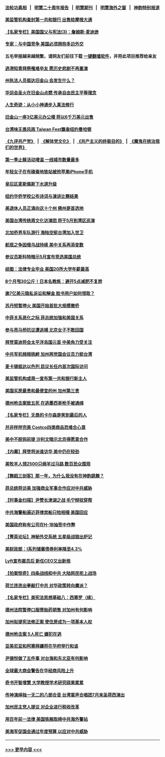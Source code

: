#### [法轮功真相](https://github.com/gfw-breaker/truth/blob/master/README.md?t=0) &nbsp;&nbsp;|&nbsp;&nbsp; [明慧二十周年报告](https://github.com/gfw-breaker/mh-reports/blob/master/README.md?t=0) &nbsp;&nbsp;|&nbsp;&nbsp;[明慧期刊](https://github.com/gfw-breaker/mh-qikan) &nbsp;&nbsp;|&nbsp;&nbsp; [明慧海外之窗](https://github.com/gfw-breaker/mh-news/blob/master/README.md?t=0) &nbsp;&nbsp;|&nbsp;&nbsp; [神韵特别报道](https://github.com/gfw-breaker/mh-news/blob/master/shenyun.md?t=0)
#### [美监管机构查封第一共和银行 出售给摩根大通](../pages/nsc412/n13985805.md?t=05020043) 
#### [【名家专栏】美国国父与宪法(3)：詹姆斯‧麦迪逊](../pages/nsc412/n13980556.md?t=05020043) 
#### [专家：与中国竞争 美国必须拥抱多边外交](../pages/nsc412/n13985644.md?t=05020043) 
#### 五毛举报越来越频繁，请网友们前往下载 [一键翻墙软件](https://github.com/gfw-breaker/ssr-accounts)，并将此项目推荐给亲友
#### [逃港知青拜祭罹难卒友 愿历史悲剧不再重演](../pages/nsc412/n13985618.md?t=05020043) 
#### [州执法人员抵达旧金山 会发生什么？](../pages/nsc412/n13985648.md?t=05020043) 
#### [华运会圣火在旧金山点燃 传承自由民主平等理念](../pages/nsc412/n13985638.md?t=05020043) 
#### [人生奇迹：从小小神通步入真法修行](../pages/nsc412/n13985628.md?t=05020043) 
#### [旧金山一座3亿美元办公楼 将以6千万美元出售](../pages/nsc412/n13985615.md?t=05020043) 
#### [台湾味无畏风雨 Taiwan Fest飘香纽约曼哈顿](../pages/nsc412/n13984784.md?t=05020043) 
#### [《九评共产党》](https://github.com/begood0513/9ping.md/blob/master/README.md) &nbsp;|&nbsp; [《解体党文化》](../../../../jtdwh.md/blob/master/README.md)  &nbsp;|&nbsp; [《共产主义的终极目的》](../../../../gczydzjmd.md/blob/master/README.md) &nbsp;|&nbsp; [《魔鬼在统治我们的世界》](../../../../mgztzwmdsj.md/blob/master/README.md) 
#### [第一季止赎活动增温 一线城市数量最多](../pages/nsc412/n13985552.md?t=05020043) 
#### [年轻女子在布碌崙地铁站被抢苹果iPhone手机](../pages/nsc412/n13985588.md?t=05020043) 
#### [皇后区麦斯佩斯下水道升级](../pages/nsc412/n13985590.md?t=05020043) 
#### [纽约华侨学校公布诗词与演讲比赛结果](../pages/nsc412/n13985591.md?t=05020043) 
#### [美退休人员正涌向这十个州 佛州是首选地](../pages/nsc412/n13985522.md?t=05020043) 
#### [美国台湾传统周文化访演团   将于5月到湾区巡演](../pages/nsc412/n13985562.md?t=05020043) 
#### [北加侨界车队游行 海陆空挺台湾加入世卫](../pages/nsc412/n13985513.md?t=05020043) 
#### [航班之争因俄乌战持续 美中关系再添变数](../pages/nsc412/n13985463.md?t=05020043) 
#### [参议员斯科特暗示5月宣布竞选美国总统](../pages/nsc412/n13985444.md?t=05020043) 
#### [组图：法律专业毕业 美国20所大学年薪最高](../pages/nsc412/n13985352.md?t=05020043) 
#### [8个月甩30公斤！日本名教练：避开5点减肥不复胖](../pages/nsc412/n13984676.md?t=05020043) 
#### [逾7亿美元隐私诉讼和解金 脸书用户如何领取？](../pages/nsc412/n13985362.md?t=05020043) 
#### [苏丹短暂停火 美国开始首批大规模撤侨](../pages/nsc412/n13985394.md?t=05020043) 
#### [中菲关系恶化之际 菲总统加强和美国关系](../pages/nsc412/n13985389.md?t=05020043) 
#### [参与亮马桥抗议遭追捕 北京女子不敢回国](../pages/nsc412/n13985420.md?t=05020043) 
#### [拜登莫迪将会太平洋岛国元首 中美角力受关注](../pages/nsc412/n13985296.md?t=05020043) 
#### [中共军机频频挑衅 加州两党国会议员力挺台湾](../pages/nsc412/n13985405.md?t=05020043) 
#### [麦卡锡抵达以色列 启议长任内首次国际访问](../pages/nsc412/n13985343.md?t=05020043) 
#### [美监管机构或周一宣布第一共和银行新主人](../pages/nsc412/n13985320.md?t=05020043) 
#### [美国买房最贵和最便宜的州 加州第三贵](../pages/nsc412/n13984581.md?t=05020043) 
#### [德州枪击案致五死 在逃墨西哥枪手被通缉](../pages/nsc412/n13985274.md?t=05020043) 
#### [【名家专栏】无畏的卡尔森是笑到最后的人](../pages/nsc412/n13985222.md?t=05020043) 
#### [并非样样完美 Costco四类商品恐难合心意](../pages/nsc412/n13983018.md?t=05020043) 
#### [美中不脱钩前提 沙利文暗示北京得愿意合作](../pages/nsc412/n13984687.md?t=05020043) 
#### [【内幕】拜登将派谁访华 美中仍在较劲](../pages/nsc412/n13983864.md?t=05020043) 
#### [美牧羊人领2500只绵羊过马路 数百民众围观](../pages/nsc412/n13984767.md?t=05020043) 
#### [【舞蹈三剑客】那一年，为什么我没有在神韵跳舞？](../pages/nsc412/n13984745.md?t=05020043) 
#### [菲总统将访美 加强商业军事合作应对中共威胁](../pages/nsc412/n13984715.md?t=05020043) 
#### [【时事金扫描】尹赞长津湖之战 毛宁辩驳穿帮](../pages/nsc412/n13984509.md?t=05020043) 
#### [中共海警船逼近菲律宾船只险相撞 美国回应](../pages/nsc412/n13984673.md?t=05020043) 
#### [美国政府称有公司在H-1B抽签中作弊](../pages/nsc412/n13984686.md?t=05020043) 
#### [【菁英论坛】神秘外交系统 五星级战狼出炉记](../pages/nsc412/n13984619.md?t=05020043) 
#### [美财政部：I系列储蓄债券利率降至4.3%](../pages/nsc412/n13984708.md?t=05020043) 
#### [Lyft宣布裁员后 新任CEO又出新规](../pages/nsc412/n13984649.md?t=05020043) 
#### [【拍案惊奇】四条战线抑中共 大陆网民拒上战场](../pages/nsc412/n13984547.md?t=05020043) 
#### [荷兰连连出拳敲打中共 对华政策转向鹰派？](../pages/nsc412/n13983844.md?t=05020043) 
#### [【名家专栏】美宪法思想基础八：西塞罗（续）](../pages/nsc412/n13980559.md?t=05020043) 
#### [德州法院暂停口服堕胎药销售 对加州有何影响](../pages/nsc412/n13984256.md?t=05020043) 
#### [加州拟提宪法修正案 使住房成为一项基本人权](../pages/nsc412/n13984328.md?t=05020043) 
#### [德州枪击案 5人死亡 嫌犯在逃](../pages/nsc412/n13984582.md?t=05020043) 
#### [亚美尼亚和阿塞拜疆将在华府举行和谈](../pages/nsc412/n13984505.md?t=05020043) 
#### [尹锡悦做了五件事 对台海和东北亚有何影响](../pages/nsc412/n13983929.md?t=05020043) 
#### [全球最大商会警告在华经商风险上升](../pages/nsc412/n13984050.md?t=05020043) 
#### [奇书开智增慧 大学教授学术研究硕果累累](../pages/nsc412/n13984351.md?t=05020043) 
#### [传神演绎独一无二的八部合音 台湾童声合唱团7月来圣荷西演出](../pages/nsc412/n13984346.md?t=05020043) 
#### [加州民主党人提议 对企业进行税收改革](../pages/nsc412/n13984334.md?t=05020043) 
#### [用百年前一法律 美国铁腕取缔中共海外警站](../pages/nsc412/n13984014.md?t=05020043) 
#### [美海军促国会通过年度预算 以应对中共威胁](../pages/nsc412/n13984263.md?t=05020043) 

----
#### [ >>> 更早内容 <<< ](../indexes/nsc412-earlier.md)
